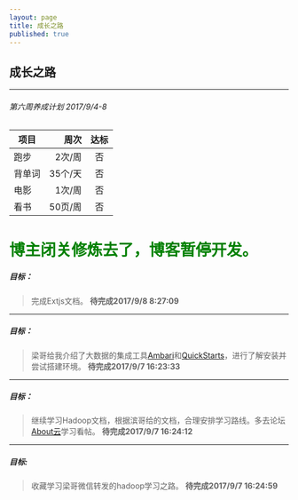 ```yaml
---
layout: page
title: 成长之路
published: true
---
```


## 成长之路

----------
###### 第六周养成计划 2017/9/4-8   

| 项目           | 周次      |  达标  |
| --------       | -----:   | :----: |
| 跑步          | 2次/周     |   否    |
| 背单词        | 35个/天    |   否   |
| 电影          |   1次/周   |   否   |
| 看书          | 50页/周    |   否   |


<h1 style="color:green">博主闭关修炼去了，博客暂停开发。</h1>


##### 目标：
> 完成Extjs文档。 
**待完成2017/9/8 8:27:09**

----------


##### 目标：
>梁哥给我介绍了大数据的集成工具[Ambari](https://www.ibm.com/developerworks/cn/opensource/os-cn-bigdata-ambari/)和[QuickStarts](https://www.cloudera.com/downloads/quickstart_vms/5-12.html)，进行了解安装并尝试搭建环境。
**待完成2017/9/7 16:23:33**

----------


##### 目标：

> 继续学习Hadoop文档，根据滨哥给的文档，合理安排学习路线。多去论坛[About云](http://www.aboutyun.com/forum-134-1.html)学习看帖。
**待完成2017/9/7 16:24:12**

----------



##### 目标:    
> 收藏学习梁哥微信转发的hadoop学习之路。
**待完成2017/9/7 16:24:59**
